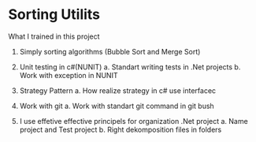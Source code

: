 # Sorting Utilits
 
What I trained in this project

1. Simply sorting algorithms (Bubble Sort and Merge Sort)

2. Unit testing in c#(NUNIT) 
	a. Standart writing tests in .Net projects
	b. Work with exception in NUNIT 

3. Strategy Pattern
	a. How realize strategy in c# use interfacec

4. Work with git
	a. Work with standart git command in git bush

5. I use effetive effective principels for organization .Net project
	a. Name project and Test project
	b. Right dekomposition files in folders
